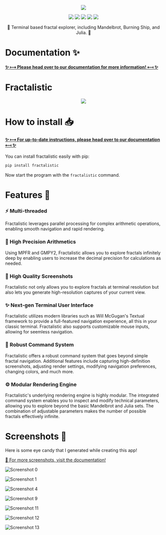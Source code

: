 <p align="center">
  <img src="https://raw.githubusercontent.com/SkwalExe/fractalistic/main/assets/logo.png">
</p>

<p align="center">
  <img src="https://img.shields.io/github/license/SkwalExe/fractalistic?style=for-the-badge">
  <img src="https://img.shields.io/github/stars/SkwalExe/fractalistic?style=for-the-badge">
  <img src="https://img.shields.io/github/issues/SkwalExe/fractalistic?color=blueviolet&style=for-the-badge">
  <img src="https://img.shields.io/github/forks/SkwalExe/fractalistic?color=teal&style=for-the-badge">
  <img src="https://img.shields.io/github/issues-pr/SkwalExe/fractalistic?color=tomato&style=for-the-badge">

</p>

<p align="center">💠 Terminal based fractal explorer, including Mandelbrot, Burning Ship, and Julia. 💠</p>

# Documentation ✨

#### [**✨ ⟼  Please head over to our documentation for more information! ⟻  ✨**](https://fractalistic.skwal.net)

# Fractalistic

<p align="center">
  <img src="https://raw.githubusercontent.com/SkwalExe/fractalistic/main/assets/banner.png">
</p>

# How to install 📥

#### [**✨ ⟼  For up-to-date instructions, please head over to our documentation ⟻  ✨**](https://fractalistic.skwal.net)

You can install fractalistic easily with pip:
```bash
pip install fractalistic
```

Now start the program with the `fractalistic` command.

# Features 🌟

### **⚡ Multi-threaded**
Fractalistic leverages parallel processing for complex arithmetic operations, enabling smooth navigation and rapid rendering.
### **🔢 High Precision Arithmetics**
Using MPFR and GMPY2, Fractalistic allows you to explore fractals infinitely deep by enabling users to increase the decimal precision for calculations as needed.
### **📸 High Quality Screenshots**
Fractalistic not only allows you to explore fractals at terminal resolution but also lets you generate high-resolution captures of your current view.
### **✨ Next-gen Terminal User Interface**
Fractalistic utilizes modern libraries such as Will McGugan's Textual framework to provide a full-featured navigation experience, all this in your classic terminal. Fractalistic also supports customizable mouse inputs, allowing for seemless navigation.
### **📌 Robust Command System**
Fractalistic offers a robust command system that goes beyond simple fractal navigation. Additional features include capturing high-definition screenshots, adjusting render settings, modifying navigation preferences, changing colors, and much more.
### **⚙️  Modular Rendering Engine**
Fractalistic's underlying rendering engine is highly modular. The integrated command system enables you to inspect and modify technical parameters, allowing you to explore beyond the basic Mandelbrot and Julia sets. The combination of adjustable parameters makes the number of possible fractals effectively infinite.

# Screenshots 🌟

Here is some eye candy that I generated while creating this app!

[💎 For more screenshots, visit the documentation!](https://fractalistic.skwal.net/screenshots.html)


![Screenshot 0](https://raw.githubusercontent.com/SkwalExe/fractalistic/main/assets/screenshot0.png)

![Screenshot 1](https://raw.githubusercontent.com/SkwalExe/fractalistic/main/assets/screenshot1.png)

![Screenshot 4](https://raw.githubusercontent.com/SkwalExe/fractalistic/main/assets/screenshot4.png)

![Screenshot 9](https://raw.githubusercontent.com/SkwalExe/fractalistic/main/assets/screenshot9.png)

![Screenshot 11](https://raw.githubusercontent.com/SkwalExe/fractalistic/main/assets/screenshot11.png)

![Screenshot 12](https://raw.githubusercontent.com/SkwalExe/fractalistic/main/assets/screenshot12.png)

![Screenshot 13](https://raw.githubusercontent.com/SkwalExe/fractalistic/main/assets/screenshot13.png)
